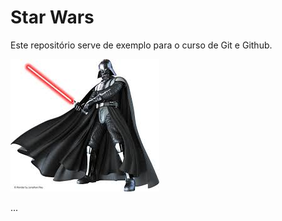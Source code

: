 # Star Wars

Este repositório serve de exemplo para o curso de Git e Github.

![Legenda](./download.jpeg)

...
